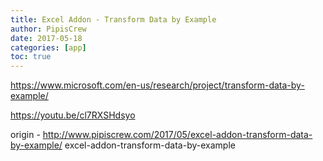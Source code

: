 ```yaml
---
title: Excel Addon - Transform Data by Example
author: PipisCrew
date: 2017-05-18
categories: [app]
toc: true
---
```


https://www.microsoft.com/en-us/research/project/transform-data-by-example/

https://youtu.be/cl7RXSHdsyo

origin - http://www.pipiscrew.com/2017/05/excel-addon-transform-data-by-example/ excel-addon-transform-data-by-example